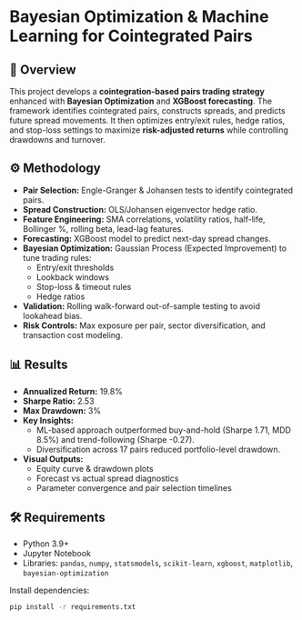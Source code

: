 # Bayesian Optimization & Machine Learning for Cointegrated Pairs  

## 📌 Overview  
This project develops a **cointegration-based pairs trading strategy** enhanced with **Bayesian Optimization** and **XGBoost forecasting**. The framework identifies cointegrated pairs, constructs spreads, and predicts future spread movements. It then optimizes entry/exit rules, hedge ratios, and stop-loss settings to maximize **risk-adjusted returns** while controlling drawdowns and turnover.  

## ⚙️ Methodology  
- **Pair Selection:** Engle-Granger & Johansen tests to identify cointegrated pairs.  
- **Spread Construction:** OLS/Johansen eigenvector hedge ratio.  
- **Feature Engineering:** SMA correlations, volatility ratios, half-life, Bollinger %, rolling beta, lead-lag features.  
- **Forecasting:** XGBoost model to predict next-day spread changes.  
- **Bayesian Optimization:** Gaussian Process (Expected Improvement) to tune trading rules:  
  - Entry/exit thresholds  
  - Lookback windows  
  - Stop-loss & timeout rules  
  - Hedge ratios  
- **Validation:** Rolling walk-forward out-of-sample testing to avoid lookahead bias.  
- **Risk Controls:** Max exposure per pair, sector diversification, and transaction cost modeling.  

## 📊 Results  
- **Annualized Return:** 19.8%  
- **Sharpe Ratio:** 2.53  
- **Max Drawdown:** 3%  
- **Key Insights:**  
  - ML-based approach outperformed buy-and-hold (Sharpe 1.71, MDD 8.5%) and trend-following (Sharpe -0.27).  
  - Diversification across 17 pairs reduced portfolio-level drawdown.  
- **Visual Outputs:**  
  - Equity curve & drawdown plots  
  - Forecast vs actual spread diagnostics  
  - Parameter convergence and pair selection timelines  

## 🛠️ Requirements  
- Python 3.9+  
- Jupyter Notebook  
- Libraries: `pandas`, `numpy`, `statsmodels`, `scikit-learn`, `xgboost`, `matplotlib`, `bayesian-optimization`  

Install dependencies:  
```bash
pip install -r requirements.txt
